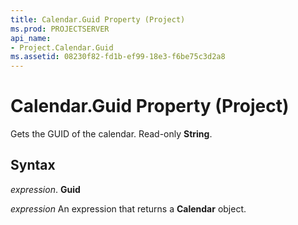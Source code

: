 ```yaml
---
title: Calendar.Guid Property (Project)
ms.prod: PROJECTSERVER
api_name:
- Project.Calendar.Guid
ms.assetid: 08230f82-fd1b-ef99-18e3-f6be75c3d2a8
---
```



# Calendar.Guid Property (Project)

Gets the GUID of the calendar. Read-only  **String**.


## Syntax

 _expression_. **Guid**

 _expression_ An expression that returns a **Calendar** object.



